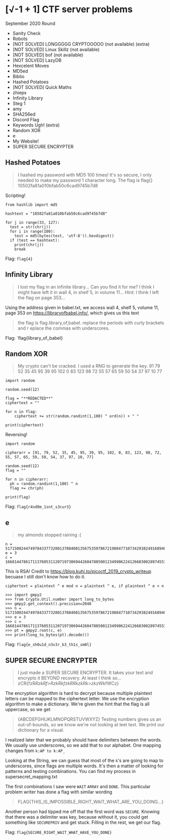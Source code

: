 # [√-1 + 1] CTF server problems 
September 2020 Round
- Sanity Check
- Robots
- [NOT SOLVED] LONGGGGG CRYPTOOOOO (not available) (extra)
- [NOT SOLVED] Linux Skillz (not available)
- [NOT SOLVED] bof (not available)
- [NOT SOLVED] LazyDB
- Hexcelent Moves
- MD5ed
- Biblio
- Hashed Potatoes
- [NOT SOLVED] Quick Maths 
- zhiepx
- Infinity Library
- Steg 1
- amy
- SHA256ed
- Discord Flag
- Keywords Ugh! (extra)
- Random XOR
- e
- My Website!
- SUPER SECURE ENCRYPTER

## Hashed Potatoes
> I hashed my password with MD5 100 times! It's so secure, I only needed to make my password 1 character long. The flag is flag{<the password you get>}
> 10502fa81a010bfab50c6cad9745b7d8

Scripting!

```
from hashlib import md5

hashtext = "10502fa81a010bfab50c6cad9745b7d8"

for j in range(33, 127):
  test = str(chr(j))
  for i in range(100):
    test = md5(bytes(test, 'utf-8')).hexdigest()
  if (test == hashtext):
    print(chr(j))
    break
```
Flag: `flag{4}`


## Infinity Library
> I lost my flag in an infinite library... Can you find it for me? I think I might have left it in wall 4, in shelf 5, in volume 11... 
> Hint: I think I left the flag on page 353...

Using the address given in babel.txt, we access wall 4, shelf 5, volume 11, page 353 on <https://libraryofbabel.info/>, which gives us this text

> the flag is flag.library,of,babel. replace the periods with curly brackets and r
eplace the commas with underscores.  

Flag: `flag{library_of_babel}


## Random XOR
> My crypto can't be cracked. I used a RNG to generate the key.
> 91 79 52 35 45 95 39 95 102 0 83 123 98 72 55 57 65 59 50 54 37 97 10 77
```
import random

random.seed(12)

flag = "**REDACTED**"
ciphertext = ""

for n in flag:
    ciphertext += str(random.randint(1,100) ^ ord(n)) + " "

print(ciphertext)
```

Reversing!

```
import random

cipherarr = [91, 79, 52, 35, 45, 95, 39, 95, 102, 0, 83, 123, 98, 72, 55, 57, 65, 59, 50, 54, 37, 97, 10, 77]

random.seed(12)
flag = ""

for n in cipherarr:
  ph = random.randint(1,100) ^ n
  flag += chr(ph)

print(flag)
```

Flag: `flag{r4nd0m_1snt_s3cur3}`


## e
> my almonds stopped raining :(
```
n = 5171500244749784337732001370840813567535978672198847710734293824916894058819438426874346854596575194681574556032488738156179043545483383532279185836509578876896977900209373001322643645013864307015839183171957952811351389535441340605132231378228775525290527087955956325880248332921167992489485784755379
e = 3
c = 1668144786171137605311207197306944260478050012349906224126603002897455362394099285517422760838331356624110177579827875805257224612660500133080543787474026595048166638720426396963970753973937038866496085024710487212750758818995532990329189
```
This is RSA! Credit to <https://blog.kuhi.to/picoctf_2019_crypto_writeup> becuase I still don't know how to do it.

```
ciphertext = plaintext ^ e mod n = plaintext ^ e, if plaintext ^ e < n
```
```
>>> import gmpy2
>>> from Crypto.Util.number import long_to_bytes
>>> gmpy2.get_context().precision=2048
>>> n = 5171500244749784337732001370840813567535978672198847710734293824916894058819438426874346854596575194681574556032488738156179043545483383532279185836509578876896977900209373001322643645013864307015839183171957952811351389535441340605132231378228775525290527087955956325880248332921167992489485784755379
>>> e = 3
>>> c = 1668144786171137605311207197306944260478050012349906224126603002897455362394099285517422760838331356624110177579827875805257224612660500133080543787474026595048166638720426396963970753973937038866496085024710487212750758818995532990329189
>>> pt = gmpy2.root(c, e)
>>> print(long_to_bytes(pt).decode())
```
Flag: `flag{e_sh0u1d_n3v3r_b3_th1s_sm0l}`


## SUPER SECURE ENCRYPTER
> I just made a SUPER SECURE ENCRYPTER. It takes your text and encrypts it BEYOND recovery. At least I think so...
> zCR\{fzR*RzkRf>RzkRkfzkRRkzkRk>zkzW*kfWCz}

The encryption algorithm is hard to decrypt because multiple plaintext letters can be mapped to the ciphertext letter. We use the encryption algorithm to make a dictionary. We're given the hint that the flag is all uppercase, so we get
> {ABCDEFGHIJKLMNOPQRSTUVWXYZ}
Testing numbers gives us an out-of-bounds, so we know we're not looking at leet text. We print our dictionary for a visual. 

I realized later that we probably should have delimiters between the words. We usually use underscores, so we add that to our alphabet. One mapping changes from 
`k:AP to k:AP_`

Looking at the String, we can guess that most of the `k`'s are going to map to underscores, since flags are multiple words. It's then a matter of looking for patterns and testing combinations. You can find my process in supersecret_mapping.txt  

The first combinations I saw were `WAIT` `ARRAY` and `DONE`. This particular problem writer has done a flag with similar wording
> FLAG{THIS_IS_IMPOSSIBLE_RIGHT_WAIT_WHAT_ARE_YOU_DOING...}

Another person had tipped me off that the first word was `SECURE`. Knowing that there was a delimiter was key, because without it, you could get something like `SECUREPRIV` and get stuck. Filling in the rest, we get our flag.

Flag: `flag{SECURE_RIGHT_WAIT_WHAT_HAVE_YOU_DONE}`